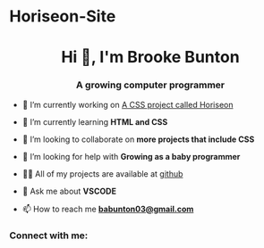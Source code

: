 # Horiseon-Site
<h1 align="center">Hi 👋, I'm Brooke Bunton</h1>
<h3 align="center">A growing computer programmer</h3>

- 🔭 I’m currently working on [A CSS project called Horiseon](file:///C:/Users/beaan/Week_1_challenge/horiseon.html)

- 🌱 I’m currently learning **HTML and CSS**

- 👯 I’m looking to collaborate on **more projects that include CSS**

- 🤝 I’m looking for help with **Growing as a baby programmer**

- 👨‍💻 All of my projects are available at [github](github)

- 💬 Ask me about **VSCODE**

- 📫 How to reach me **babunton03@gmail.com**

<h3 align="left">Connect with me:</h3>
<p align="left">
</p>

